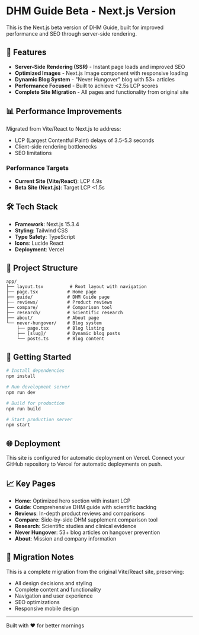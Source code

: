 # DHM Guide Beta - Next.js Version

This is the Next.js beta version of DHM Guide, built for improved performance and SEO through server-side rendering.

## 🚀 Features

- **Server-Side Rendering (SSR)** - Instant page loads and improved SEO
- **Optimized Images** - Next.js Image component with responsive loading
- **Dynamic Blog System** - "Never Hungover" blog with 53+ articles
- **Performance Focused** - Built to achieve <2.5s LCP scores
- **Complete Site Migration** - All pages and functionality from original site

## 📊 Performance Improvements

Migrated from Vite/React to Next.js to address:
- LCP (Largest Contentful Paint) delays of 3.5-5.3 seconds
- Client-side rendering bottlenecks
- SEO limitations

### Performance Targets
- **Current Site (Vite/React)**: LCP 4.9s
- **Beta Site (Next.js)**: Target LCP <1.5s

## 🛠️ Tech Stack

- **Framework**: Next.js 15.3.4
- **Styling**: Tailwind CSS
- **Type Safety**: TypeScript
- **Icons**: Lucide React
- **Deployment**: Vercel

## 📁 Project Structure

```
app/
├── layout.tsx          # Root layout with navigation
├── page.tsx           # Home page
├── guide/             # DHM Guide page
├── reviews/           # Product reviews
├── compare/           # Comparison tool
├── research/          # Scientific research
├── about/             # About page
└── never-hungover/    # Blog system
    ├── page.tsx       # Blog listing
    ├── [slug]/        # Dynamic blog posts
    └── posts.ts       # Blog content
```

## 🚀 Getting Started

```bash
# Install dependencies
npm install

# Run development server
npm run dev

# Build for production
npm run build

# Start production server
npm start
```

## 🌐 Deployment

This site is configured for automatic deployment on Vercel. Connect your GitHub repository to Vercel for automatic deployments on push.

## 📈 Key Pages

- **Home**: Optimized hero section with instant LCP
- **Guide**: Comprehensive DHM guide with scientific backing
- **Reviews**: In-depth product reviews and comparisons
- **Compare**: Side-by-side DHM supplement comparison tool
- **Research**: Scientific studies and clinical evidence
- **Never Hungover**: 53+ blog articles on hangover prevention
- **About**: Mission and company information

## 🔄 Migration Notes

This is a complete migration from the original Vite/React site, preserving:
- All design decisions and styling
- Complete content and functionality
- Navigation and user experience
- SEO optimizations
- Responsive mobile design

---

Built with ❤️ for better mornings